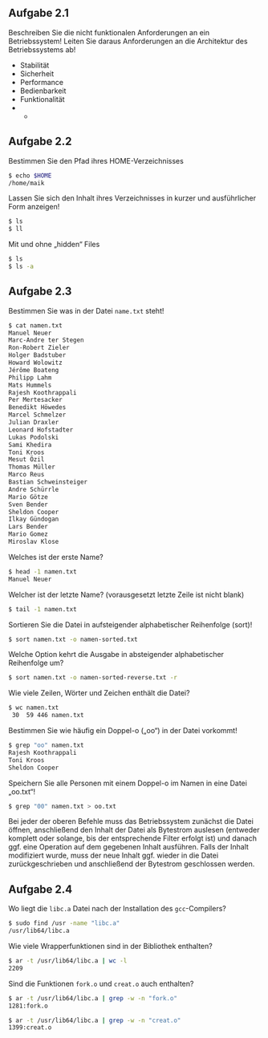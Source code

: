 ## Aufgabe 2.1
Beschreiben Sie die nicht funktionalen Anforderungen an ein Betriebssystem! Leiten Sie daraus Anforderungen an die Architektur des Betriebssystems ab!
- Stabilität
- Sicherheit
- Performance
- Bedienbarkeit
- Funktionalität
- -
## Aufgabe 2.2
Bestimmen Sie den Pfad ihres HOME-Verzeichnisses
```sh
$ echo $HOME
/home/maik
```

Lassen Sie sich den Inhalt ihres Verzeichnisses in kurzer und ausführlicher Form anzeigen!
```sh
$ ls
$ ll
```

Mit und ohne „hidden“ Files
```sh
$ ls
$ ls -a
```
## Aufgabe 2.3
Bestimmen Sie was in der Datei `name.txt` steht! 
```sh
$ cat namen.txt
Manuel Neuer
Marc-Andre ter Stegen
Ron-Robert Zieler
Holger Badstuber
Howard Wolowitz
Jérôme Boateng
Philipp Lahm
Mats Hummels
Rajesh Koothrappali
Per Mertesacker
Benedikt Höwedes
Marcel Schmelzer
Julian Draxler
Leonard Hofstadter
Lukas Podolski
Sami Khedira
Toni Kroos
Mesut Özil
Thomas Müller
Marco Reus
Bastian Schweinsteiger
Andre Schürrle
Mario Götze
Sven Bender
Sheldon Cooper
Ilkay Gündogan
Lars Bender
Mario Gomez
Miroslav Klose
```

Welches ist der erste Name?
```sh
$ head -1 namen.txt
Manuel Neuer
```

Welcher ist der letzte Name? (vorausgesetzt letzte Zeile ist nicht blank)
```sh
$ tail -1 namen.txt
```

Sortieren Sie die Datei in aufsteigender alphabetischer Reihenfolge (sort)!
```sh
$ sort namen.txt -o namen-sorted.txt
```

Welche Option kehrt die Ausgabe in absteigender alphabetischer Reihenfolge um?
```sh
$ sort namen.txt -o namen-sorted-reverse.txt -r
```

Wie viele Zeilen, Wörter und Zeichen enthält die Datei?
```sh
$ wc namen.txt
 30  59 446 namen.txt
```

Bestimmen Sie wie häufig ein Doppel-o („oo“) in der Datei vorkommt!
```sh
$ grep "oo" namen.txt
Rajesh Koothrappali
Toni Kroos
Sheldon Cooper
```

Speichern Sie alle Personen mit einem Doppel-o im Namen in eine Datei „oo.txt“!
```sh
$ grep "00" namen.txt > oo.txt
```

Bei jeder der oberen Befehle muss das Betriebssystem zunächst die Datei öffnen, anschließend den Inhalt der Datei als Bytestrom auslesen (entweder komplett oder solange, bis der entsprechende Filter erfolgt ist) und danach ggf. eine Operation auf dem gegebenen Inhalt ausführen. Falls der Inhalt modifiziert wurde, muss der neue Inhalt ggf. wieder in die Datei zurückgeschrieben und anschließend der Bytestrom geschlossen werden.
## Aufgabe 2.4
Wo liegt die `libc.a` Datei nach der Installation des `gcc`-Compilers?
```sh
$ sudo find /usr -name "libc.a"
/usr/lib64/libc.a
```

Wie viele Wrapperfunktionen sind in der Bibliothek enthalten?
```sh
$ ar -t /usr/lib64/libc.a | wc -l
2209
```

Sind die Funktionen `fork.o` und `creat.o` auch enthalten?
```sh
$ ar -t /usr/lib64/libc.a | grep -w -n "fork.o"
1281:fork.o

$ ar -t /usr/lib64/libc.a | grep -w -n "creat.o"
1399:creat.o
```
